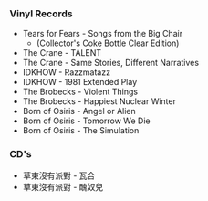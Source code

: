 ### Vinyl Records
- Tears for Fears - Songs from the Big Chair
  - (Collector's Coke Bottle Clear Edition)
- The Crane - TALENT
- The Crane - Same Stories, Different Narratives
- IDKHOW - Razzmatazz
- IDKHOW - 1981 Extended Play
- The Brobecks - Violent Things
- The Brobecks - Happiest Nuclear Winter
- Born of Osiris - Angel or Alien
- Born of Osiris - Tomorrow We Die
- Born of Osiris - The Simulation

### CD's
- 草東沒有派對 - 瓦合
- 草東沒有派對 - 醜奴兒